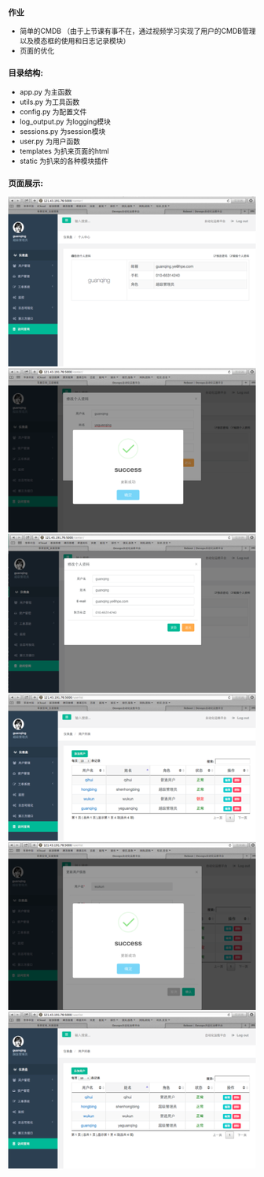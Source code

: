 ### 作业

*  简单的CMDB （由于上节课有事不在，通过视频学习实现了用户的CMDB管理以及模态框的使用和日志记录模块）
*  页面的优化

### 目录结构:

* app.py 为主函数
* utils.py 为工具函数
* config.py 为配置文件
* log_output.py 为logging模块
* sessions.py 为session模块
* user.py 为用户函数
* templates 为扒来页面的html
* static 为扒来的各种模块插件


### 页面展示:
![用户登录](./image/6.png)
![个人中心](./image/2.png)
![信息修改](./image/3.png)
![用户列表](./image/4.png)
![状态修改](./image/5.png)
![状态返回](./image/1.png)
